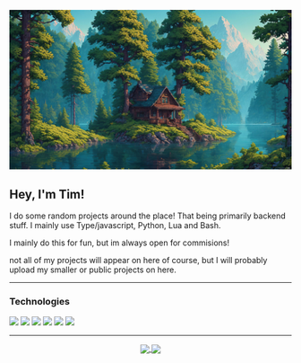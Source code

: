 ![](src/wallpaper.jpg)
## Hey, I'm Tim!
I do some random projects around the place! That being primarily backend stuff. I mainly use Type/javascript, Python, Lua and Bash.

I mainly do this for fun, but im always open for commisions!

not all of my projects will appear on here of course, but I will probably upload my smaller or public projects on here.

___
### Technologies
<img src="https://img.shields.io/badge/C%2B%2B-j?style=flat-square&logo=c%2B%2B&logoColor=white&labelColor=blue&color=blue" /> <img src="https://img.shields.io/badge/Lua-j?style=flat-square&logo=lua&logoColor=white&labelColor=darkblue&color=darkblue" /> <img src="https://img.shields.io/badge/Python-j?style=flat-square&logo=python&logoColor=white&labelColor=darkblue&color=yellow" /> <img src="https://img.shields.io/badge/Javascript-j?style=flat-square&logo=javascript&logoColor=white&labelColor=yellow&color=yellow" /> <img src="https://img.shields.io/badge/Typescript-j?style=flat-square&logo=typescript&logoColor=white&labelColor=blue&color=grey" /> <img src="https://img.shields.io/badge/Bash-j?style=flat-square&logo=gnubash&logoColor=white&labelColor=grey&color=grey" />
___

<p align="center">
  <a href="https://github.com/learnedtim2003">
    <img height=200 align="center" src="https://github-readme-stats.vercel.app/api?username=learnedtim&theme=merko&card_width=200" />
  </a>
  <a href="https://github.com/learnedtim2003">
    <img height=200 align="center" src="https://github-readme-stats.vercel.app/api/top-langs?username=learnedtim&layout=compact&langs_count=8&card_width=200&theme=merko" />
  </a>  
</p>
